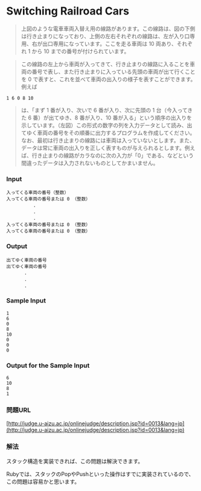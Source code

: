 # Switching Railroad Cars


> 上図のような電車車両入替え用の線路があります。この線路は、図の下側は行き止まりになっており、上側の左右それぞれの線路は、左が入り口専用、右が出口専用になっています。ここを走る車両は 10 両あり、それぞれ 1 から 10 までの番号が付けられています。

> この線路の左上から車両が入ってきて、行き止まりの線路に入ることを車両の番号で表し、また行き止まりに入っている先頭の車両が出て行くことを 0 で表すと、これを並べて車両の出入りの様子を表すことができます。例えば

    1 6 0 8 10

> は、「まず 1 番が入り、次いで 6 番が入り、次に先頭の 1 台（今入ってきた 6 番）が出てゆき、8 番が入り、10 番が入る」という順序の出入りを示しています。（左図）この形式の数字の列を入力データとして読み、出てゆく車両の番号をその順番に出力するプログラムを作成してください。なお、最初は行き止まりの線路には車両は入っていないとします。また、データは常に車両の出入りを正しく表すものが与えられるとします。例えば、行き止まりの線路がカラなのに次の入力が「0」である、などという間違ったデータは入力されないものとしてかまいません。

### Input
    入ってくる車両の番号（整数）
    入ってくる車両の番号または 0 （整数）
    　　　　　　.
    　　　　　　.
    　　　　　　.
    入ってくる車両の番号または 0 （整数）
    入ってくる車両の番号または 0 （整数）
### Output
    出てゆく車両の番号
    出てゆく車両の番号
    　　　　.
    　　　　.
    　　　　.
### Sample Input
    1
    6
    0
    8
    10
    0
    0
    0

### Output for the Sample Input
    6
    10
    8
    1


### 問題URL
[http://judge.u-aizu.ac.jp/onlinejudge/description.jsp?id=0013&lang=jp](http://judge.u-aizu.ac.jp/onlinejudge/description.jsp?id=0013&lang=jp)

### 解法
スタック構造を実装できれば、この問題は解決できます。

Rubyでは、スタックのPopやPushといった操作はすでに実装されているので、この問題は容易かと思います。